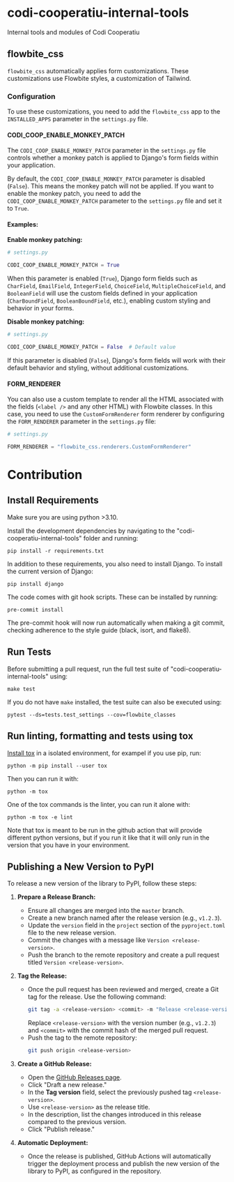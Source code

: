 # codi-cooperatiu-internal-tools

Internal tools and modules of Codi Cooperatiu

## flowbite_css

`flowbite_css` automatically applies form customizations. These customizations use Flowbite styles, a customization of Tailwind.

### Configuration

To use these customizations, you need to add the `flowbite_css` app to the `INSTALLED_APPS` parameter in the `settings.py` file.

#### CODI_COOP_ENABLE_MONKEY_PATCH

The `CODI_COOP_ENABLE_MONKEY_PATCH` parameter in the `settings.py` file controls whether a monkey patch is applied to Django's form fields within your application.

By default, the `CODI_COOP_ENABLE_MONKEY_PATCH` parameter is disabled (`False`). This means the monkey patch will not be applied. If you want to enable the monkey patch, you need to add the `CODI_COOP_ENABLE_MONKEY_PATCH` parameter to the `settings.py` file and set it to `True`.

#### Examples:

**Enable monkey patching:**

```python
# settings.py

CODI_COOP_ENABLE_MONKEY_PATCH = True
```

When this parameter is enabled (`True`), Django form fields such as `CharField`, `EmailField`, `IntegerField`, `ChoiceField`, `MultipleChoiceField`, and `BooleanField` will use the custom fields defined in your application (`CharBoundField`, `BooleanBoundField`, etc.), enabling custom styling and behavior in your forms.

**Disable monkey patching:**

```python
# settings.py

CODI_COOP_ENABLE_MONKEY_PATCH = False  # Default value
```

If this parameter is disabled (`False`), Django's form fields will work with their default behavior and styling, without additional customizations.

#### FORM_RENDERER

You can also use a custom template to render all the HTML associated with the fields (`<label />` and any other HTML) with Flowbite classes. In this case, you need to use the `CustomFormRenderer` form renderer by configuring the `FORM_RENDERER` parameter in the `settings.py` file:

```python
# settings.py

FORM_RENDERER = "flowbite_css.renderers.CustomFormRenderer"
```

# Contribution

## Install Requirements

Make sure you are using python >3.10.

Install the development dependencies by navigating to the "codi-cooperatiu-internal-tools" folder and running:

```commandline
pip install -r requirements.txt
```

In addition to these requirements, you also need to install Django. To install the current version of Django:

```commandline
pip install django
```

The code comes with git hook scripts. These can be installed by running:

```commandline
pre-commit install
```

The pre-commit hook will now run automatically when making a git commit, checking adherence to the style guide (black, isort, and flake8).

## Run Tests

Before submitting a pull request, run the full test suite of "codi-cooperatiu-internal-tools" using:

```commandline
make test
```

If you do not have `make` installed, the test suite can also be executed using:

```commandline
pytest --ds=tests.test_settings --cov=flowbite_classes
```

## Run linting, formatting and tests using tox

[Install tox](https://tox.wiki/en/4.23.2/installation.html) in a isolated
environment, for exampel if you use pip, run:

```commandline
python -m pip install --user tox
```

Then you can run it with:

```commandline
python -m tox
```

One of the tox commands is the linter, you can run it alone with:

```commandline
python -m tox -e lint
```

Note that tox is meant to be run in the github action that will provide different
python versions, but if you run it like that it will only run in the version
that you have in your environment.

## Publishing a New Version to PyPI

To release a new version of the library to PyPI, follow these steps:

1. **Prepare a Release Branch:**
   - Ensure all changes are merged into the `master` branch.
   - Create a new branch named after the release version (e.g., `v1.2.3`).
   - Update the `version` field in the `project` section of the `pyproject.toml` file to the new release version.
   - Commit the changes with a message like `Version <release-version>`.
   - Push the branch to the remote repository and create a pull request titled `Version <release-version>`.

2. **Tag the Release:**
   - Once the pull request has been reviewed and merged, create a Git tag for the release. Use the following command:
     ```bash
     git tag -a <release-version> <commit> -m "Release <release-version>"
     ```
     Replace `<release-version>` with the version number (e.g., `v1.2.3`) and `<commit>` with the commit hash of the merged pull request.
   - Push the tag to the remote repository:
     ```bash
     git push origin <release-version>
     ```

3. **Create a GitHub Release:**
   - Open the [GitHub Releases page](https://docs.github.com/en/repositories/releasing-projects-on-github/managing-releases-in-a-repository#creating-a-release).
   - Click "Draft a new release."
   - In the **Tag version** field, select the previously pushed tag `<release-version>`.
   - Use `<release-version>` as the release title.
   - In the description, list the changes introduced in this release compared to the previous version.
   - Click "Publish release."

4. **Automatic Deployment:**
   - Once the release is published, GitHub Actions will automatically trigger the deployment process and publish the new version of the library to PyPI, as configured in the repository.
